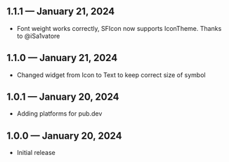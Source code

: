 ## 1.1.1 — January 21, 2024

-   Font weight works correctly, SFIcon now supports IconTheme. Thanks to @iSa1vatore

## 1.1.0 — January 21, 2024

-   Changed widget from Icon to Text to keep correct size of symbol

## 1.0.1 — January 20, 2024

-   Adding platforms for pub.dev

## 1.0.0 — January 20, 2024

-   Initial release
